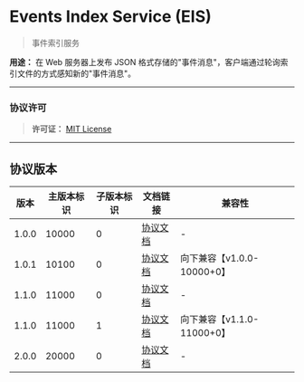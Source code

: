 # Events Index Service (EIS)

> 事件索引服务

**用途：** 在 Web 服务器上发布 JSON 格式存储的"事件消息"，客户端通过轮询索引文件的方式感知新的"事件消息"。

---

### 协议许可

> **许可证：** [MIT License](LICENSE)

---

## 协议版本

| 版本 | 主版本标识 | 子版本标识 | 文档链接 | 兼容性 |
| ---- | --------- | ---------- | --------- | ------ |
| 1.0.0 | 10000 | 0 | [协议文档](versions/10000-0.md) | - |
| 1.0.1 | 10100 | 0 | [协议文档](versions/10100-0.md) | 向下兼容【v1.0.0-10000+0】 |
| 1.1.0 | 11000 | 0 | [协议文档](versions/11000-0.md) | - |
| 1.1.0 | 11000 | 1 | [协议文档](versions/11000-1.md) | 向下兼容【v1.1.0-11000+0】 |
| 2.0.0 | 20000 | 0 | [协议文档](versions/20000-0.md) | - |

